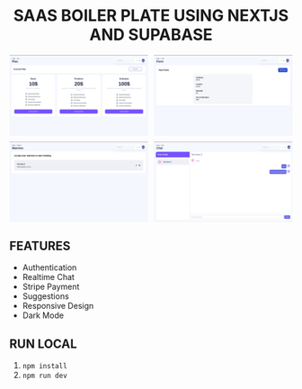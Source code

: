 <h1 style="text-align: center;">SAAS BOILER PLATE USING NEXTJS AND SUPABASE</h1>

<div style="display: flex; flex-direction: column; gap: 10px;">
<div style="display: grid; grid-template-columns: 1fr 1fr; gap: 10px;">
  <img src="public/img/project/project1.jpeg" alt="Project Screenshots" width="100%" />
  <img src="public/img/project/project2.jpeg" alt="Project Screenshots" width="100%" />
</div>
<div style="display: grid; grid-template-columns: 1fr 1fr; gap: 10px;">
  <img src="public/img/project/project3.jpeg" alt="Project Screenshots" width="100%" />
  <img src="public/img/project/project4.jpeg" alt="Project Screenshots" width="100%" />
</div>
</div>

## FEATURES
- Authentication
- Realtime Chat
- Stripe Payment
- Suggestions
- Responsive Design
- Dark Mode

## RUN LOCAL
1. `npm install`
2. `npm run dev`

